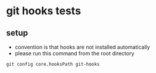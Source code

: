 # git hooks tests

## setup

* convention is that hooks are not installed automatically
* please run this command from the root directory

```
git config core.hooksPath git-hooks
```
